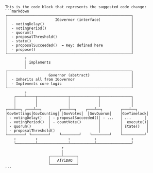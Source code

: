 ````
This is the code block that represents the suggested code change:
```markdown
┌─────────────────────────────────────────────────────────┐
│                      IGovernor (interface)              │
│  - votingDelay()                                        │
│  - votingPeriod()                                       │
│  - quorum()                                             │
│  - proposalThreshold()                                  │
│  - state()                                              │
│  - proposalSucceeded()  ← Key: defined here             │
│  - propose()                                            │
└─────────────────────────────────────────────────────────┘
         ↑
         │ implements
         │
┌─────────────────────────────────────────────────────────┐
│                   Governor (abstract)                   │
│  - Inherits all from IGovernor                          │
│  - Implements core logic                                │
└─────────────────────────────────────────────────────────┘
         ↑
    ┌────┴────┬──────────────┬─────────────┬──────────────┐
    │         │              │             │              │
    │         │              │             │              │
┌───┴──┐ ┌───┴──┐        ┌───┴──┐    ┌───┴──┐        ┌───┴──┐
│GovSettings│GovCounting│ │GovVotes│  │GovQuorum│    │GovTimelock│
│ - votingDelay()   │ - proposalSucceeded()│ - ...   │ ...      │
│ - votingPeriod()  │ - countVote()        │         │ _execute()│
│ - quorum()        │                      │         │ state()   │
│ - proposalThreshold()                    │         │           │
└────────┘ └────────┘    └────────┘    └────────┘    └──────────┘
    ↑         ↑              ↑           ↑                ↑
    └─────────┴──────────────┴───────────┴────────────────┘
                          ↑
                          │
                    ┌─────┴──────┐
                    │   AfriDAO  │
                    └────────────┘
```
